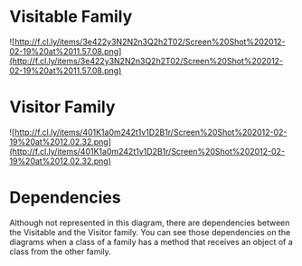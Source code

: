 # Visitable Family #

![http://f.cl.ly/items/3e422y3N2N2n3Q2h2T02/Screen%20Shot%202012-02-19%20at%2011.57.08.png](http://f.cl.ly/items/3e422y3N2N2n3Q2h2T02/Screen%20Shot%202012-02-19%20at%2011.57.08.png)

# Visitor Family #

![http://f.cl.ly/items/401K1a0m242t1v1D2B1r/Screen%20Shot%202012-02-19%20at%2012.02.32.png](http://f.cl.ly/items/401K1a0m242t1v1D2B1r/Screen%20Shot%202012-02-19%20at%2012.02.32.png)

# Dependencies #

Although not represented in this diagram, there are dependencies between the Visitable and the Visitor family. You can see those dependencies on the diagrams when a class of a family has a method that receives an object of a class from the other family.
